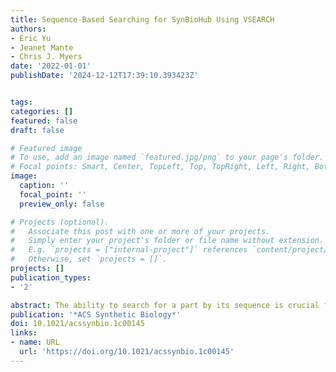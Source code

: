 ```yaml
---
title: Sequence-Based Searching for SynBioHub Using VSEARCH
authors:
- Eric Yu
- Jeanet Mante
- Chris J. Myers
date: '2022-01-01'
publishDate: '2024-12-12T17:39:10.393423Z'


tags:
categories: []
featured: false
draft: false

# Featured image
# To use, add an image named `featured.jpg/png` to your page's folder.
# Focal points: Smart, Center, TopLeft, Top, TopRight, Left, Right, BottomLeft, Bottom, BottomRight.
image:
  caption: ''
  focal_point: ''
  preview_only: false

# Projects (optional).
#   Associate this post with one or more of your projects.
#   Simply enter your project's folder or file name without extension.
#   E.g. `projects = ["internal-project"]` references `content/project/deep-learning/index.md`.
#   Otherwise, set `projects = []`.
projects: []
publication_types:
- '2'

abstract: The ability to search for a part by its sequence is crucial for a large repository of parts. Prior to this work, however, this was not possible on SynBioHub. Sequence-based search is now integrated into SynBioHub, allowing users to find a part by a sequence provided in plain text or a supported file format. This sequence-based search feature is accessible to users via SynBioHub’s web interface, or programmatically through its API. The core implementation of the tool uses VSEARCH, an open source, global alignment search tool, and it is integrated into SBOLExplorer, an open source distributed search engine used by SynBioHub. We present a new approach to scoring part similarity using SBOLExplorer, which takes into account both the popularity and percentage match of parts.
publication: '*ACS Synthetic Biology*'
doi: 10.1021/acssynbio.1c00145
links:
- name: URL
  url: 'https://doi.org/10.1021/acssynbio.1c00145'
---
```

